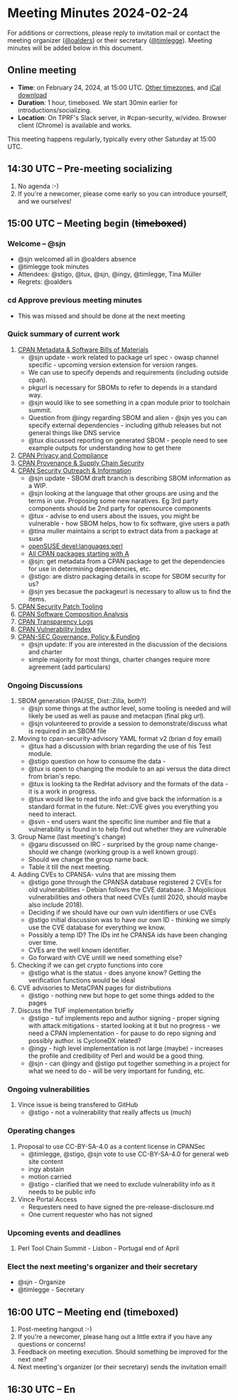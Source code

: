 # Meeting Minutes 2024-02-24

For additions or corrections, please reply to invitation mail or contact the meeting organizer ([@oalders](https://github.com/oalders)) or their secretary ([@timlegge](https://github.com/timlegge)).
Meeting minutes will be added below in this document.

## Online meeting

* **Time**: on February 24, 2024, at 15:00 UTC. [Other timezones](https://www.timeanddate.com/worldclock/meetingdetails.html?year=2024&month=2&day=24&hour=15&min=0&sec=0&p1=187&p2=233&p3=250&p4=1129&p5=256), and [iCal download](https://www.timeanddate.com/scripts/ics.php?type=meet&p1=187&p2=233&p3=250&p4=1129&p5=256&year=2024&month=2&day=24&hour=15&min=0&sec=0)
* **Duration**: 1 hour, timeboxed. We start 30min earlier for introductions/socializing.
* **Location**: On TPRF's Slack server, in #cpan-security, w/video. Browser client (Chrome) is available and works.

This meeting happens regularly, typically every other Saturday at 15:00 UTC.

## 14:30 UTC – Pre-meeting socializing

1. No agenda :-)
2. If you're a newcomer, please come early so you can introduce yourself, and we ourselves!

## 15:00 UTC – Meeting begin (~~timeboxed~~)

### Welcome – @sjn

* @sjn welcomed all in @oalders absence
* @timlegge took minutes
* Attendees: @stigo, @tux, @sjn, @ingy, @timlegge, Tina Müller
* Regrets: @oalders

### cd Approve previous meeting minutes

* This was missed and should be done at the next meeting

### Quick summary of current work

1. [CPAN Metadata & Software Bills of Materials](https://github.com/orgs/CPAN-Security/projects/1)
    - @sjn update - work related to package url spec - owasp channel specific - upcoming version extension for version ranges.
    - We can use to specify depends and requirements (including outside cpan).  
    - pkgurl is necessary for SBOMs to refer to depends in a standard way.
    - @sjn would like to see something in a cpan module prior to toolchain summit.
    - Question from @ingy regarding SBOM and alien - @sjn yes you can specify external dependencies - including github releases but not general things like DNS service
    - @tux discussed reporting on generated SBOM - people need to see example outputs for understanding how to get there
2. [CPAN Privacy and Compliance](https://github.com/orgs/CPAN-Security/projects/9)
3. [CPAN Provenance & Supply Chain Security](https://github.com/orgs/CPAN-Security/projects/3)
4. [CPAN Security Outreach & Information](https://github.com/orgs/CPAN-Security/projects/12)
    * @sjn update - SBOM draft branch is describing SBOM information as a WIP.
    * @sjn looking at the language that other groups are using and the terms in use. Proposing some new naratives. Eg 3rd party components should be 2nd party for opensource components
    * @tux - advise to end users about the issues, you might be vulnerable - how SBOM helps, how to fix software, give users a path
    * @tina muller maintains a script to extract data from a package at suse
    * [openSUSE devel:languages:perl](https://build.opensuse.org/project/show/devel:languages:perl)
    * [All CPAN packages starting with A](https://build.opensuse.org/project/show/devel:languages:perl:CPAN-A) 
    * @sjn: get metadata from a CPAN package to get the dependencies for use in determining dependencies, etc. 
    * @stigo: are distro packaging details in scope for SBOM security for us?
    * @sjn yes becasue the packageurl is necessary to allow us to find the items.
5. [CPAN Security Patch Tooling](https://github.com/orgs/CPAN-Security/projects/11)
6. [CPAN Software Composition Analysis](https://github.com/orgs/CPAN-Security/projects/6)
7. [CPAN Transparency Logs](https://github.com/orgs/CPAN-Security/projects/2)
8. [CPAN Vulnerability Index](https://github.com/orgs/CPAN-Security/projects/10)
9. [CPAN-SEC Governance, Policy & Funding](https://github.com/orgs/CPAN-Security/projects/7)
    - @sjn update: If you are interested in the discussion of the decisions and charter
    - simple majority for most things, charter changes require more agreement (add particulars) 

### Ongoing Discussions

1. SBOM generation (PAUSE, Dist::Zilla, both?)
    - @sjn some things at the author level, some tooling is needed and will likely be used as well as pause and metacpan (final pkg url).
    - @sjn volunteered to provide a session to demonstrate/discuss what is required in an SBOM file
2. Moving to cpan-security-advisory YAML format v2 (brian d foy email)
    - @tux had a discussion with brian regarding the use of his Test module.  
    - @stigo question on how to consume the data - 
    - @tux is open to changing the module to an api versus the data direct from brian's repo.  
    - @tux is looking ta the RedHat advisory and the formats of the data - it is a work in progress.  
    - @tux would like to read the info and give back the information is a standard format in the future.  Net::CVE gives you everything you need to interact.
    - @svn - end users want the specific line number and file that a vulnerability is found in to help find out whether they are vulnerable
3. Group Name (last meeting's change)
    - @garu discussed on IRC - surprised by the group name change- should we change (working group is a well known group).
    - Should we change the group name back.
    - Table it till the next meeting.
4. Adding CVEs to CPANSA- vulns that are missing them
    - @stigo gone through the CPANSA database registered 2 CVEs for old vulnerabilities - Debian follows the CVE database.  3 Mojolicious vulnerabilities and others that need CVEs (until 2020, should maybe also include 2018).
    - Deciding if we should have our own vuln identifiers or use CVEs
    - @stigo initial discussion was to have our own ID - thinking we simply use the CVE database for everything we know.  
    - Possibly a temp ID?  The IDs int he CPANSA ids have been changing over time.  
    - CVEs are the well known identifier.
    - Go forward with CVE untill we need something else?
5. Checking if we can get crypto functions into core
    - @stigo what is the status - does anyone know?  Getting the verification functions would be ideal
6. CVE advisories to MetaCPAN pages for distributions
    - @stigo - nothing new but hope to get some things added to the pages
7. Discuss the TUF implementation briefly
    - @stigo - tuf implements repo and author signing - proper signing with attack mitigations - started looking at it but no progress - we need a CPAN implementation - for pause to do repo signing and possibly author. is CycloneDX related?
    - @ingy - high level implementation is not large (maybe) - increases the profile and credibility of Perl and would be a good thing.
    - @sjn - can @ingy and @stigo put together something in a project for what we need to do - will be very important for funding, etc.

### Ongoing vulnerabilities

1. Vince issue is being transfered to GitHub
    - @stigo - not a vulnerability that really affects us (much)

### Operating changes

1. Proposal to use CC-BY-SA-4.0 as a content license in CPANSec
    - @timlegge, @stigo, @sjn vote to use CC-BY-SA-4.0 for general web site content
    - ingy abstain
    - motion carried
    - @stigo - clarified that we need to exclude vulnerability info as it needs to be public info
2. Vince Portal Access
    - Requesters need to have signed the pre-release-disclosure.md
    - One current requester who has not signed

### Upcoming events and deadlines

1. Perl Tool Chain Summit - Lisbon - Portugal end of April

### Elect the next meeting's organizer and their secretary

   - @sjn - Organize
   - @timlegge - Secretary

## 16:00 UTC – Meeting end (timeboxed)

1. Post-meeting hangout :-)
2. If you're a newcomer, please hang out a little extra if you have any questions or concerns!
3. Feedback on meeting execution. Should something be improved for the next one?
4. Next meeting's organizer (or their secretary) sends the invitation email!
## 16:30 UTC – En
